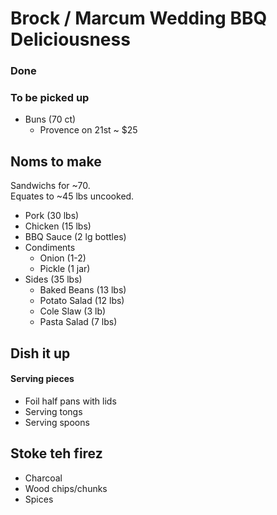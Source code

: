 Brock / Marcum Wedding BBQ Deliciousness
========================================

### Done

### To be picked up
- Buns (70 ct) 
    - Provence on 21st ~ $25

## Noms to make
Sandwichs for ~70.  
Equates to ~45 lbs uncooked.  

- Pork (30 lbs) 
- Chicken (15 lbs) 
- BBQ Sauce (2 lg bottles) 
- Condiments 
    - Onion (1-2) 
    - Pickle (1 jar) 
- Sides (35 lbs)
    - Baked Beans (13 lbs)
    - Potato Salad (12 lbs)
    - Cole Slaw (3 lb) 
    - Pasta Salad (7 lbs)

## Dish it up
#### Serving pieces
- Foil half pans with lids
- Serving tongs
- Serving spoons

## Stoke teh firez
- Charcoal
- Wood chips/chunks
- Spices  
